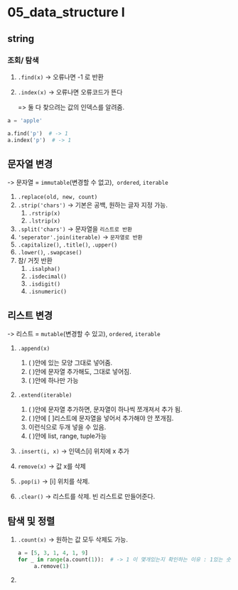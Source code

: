 # 05_data_structure I

## string
### 조회/ 탐색
1. `.find(x)` -> 오류나면 -1 로 반환
2. `.index(x)` -> 오류나면 오류코드가 뜬다
   
   => 둘 다 찾으려는 값의 인덱스를 알려줌.

```py
a = 'apple'

a.find('p')  # -> 1
a.index('p')  # -> 1
```

## 문자열 변경
-> 문자열 = `immutable`(변경할 수 없고),` ordered`, `iterable`

1. `.replace(old, new, count)`
2. `.strip('chars')` -> 기본은 공백, 원하는 글자 지정 가능.
      1. `.rstrip(x)`
      2. `.lstrip(x)`
3. `.split('chars')` -> 문자열을 `리스트로 반환`
4. `'seperator'.join(iterable)` -> `문자열로 반환`
5. `.capitalize()`, `.title()`, `.upper()`
6. `.lower()`, `.swapcase()`
7. 참/ 거짓 반환
      1. `.isalpha()`
      2. `.isdecimal()`
      3. `.isdigit()`
      4. `.isnumeric()`



## 리스트 변경
-> 리스트 = `mutable`(변경할 수 있고), `ordered`, `iterable`

1. `.append(x)` 
   1. ( )안에 있는 모양 그대로 넣어줌.
   2. ( )안에 문자열 추가해도, 그대로 넣어짐.
   3. ( )안에 하나만 가능
   
2. `.extend(iterable)` 
   1. ( )안에 문자열 추가하면, 문자열이 하나씩 쪼개져서 추가 됨. 
   2. ( )안에 [ ]리스트에 문자열을 넣어서 추가해야 안 쪼개짐.
   3. 이런식으로 두개 넣을 수 있음.
   4. ( )안에 list, range, tuple가능


3. `.insert(i, x)` -> 인덱스[i] 위치에 x 추가
4. `remove(x)` -> 값 x를 삭제
5. `.pop(i)` -> [i] 위치를 삭제. 
6. `.clear()` -> 리스트를 삭제. 빈 리스트로 만들어준다.


## 탐색 및 정렬
1. `.count(x)` -> 원하는 값 모두 삭제도 가능.

   ```py
   a = [5, 3, 1, 4, 1, 9]
   for _ in range(a.count(1)):  # -> 1 이 몇개있는지 확인하는 이유 : 1있는 숫자만큼 조건문 반복하려고.
        a.remove(1)
   ```
2. 